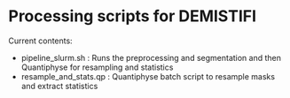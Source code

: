 Processing scripts for DEMISTIFI
================================

Current contents:

 - pipeline_slurm.sh : Runs the preprocessing and segmentation and then Quantiphyse for resampling and statistics
 - resample_and_stats.qp : Quantiphyse batch script to resample masks and extract statistics

